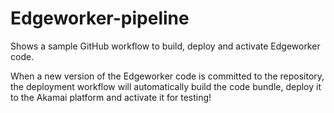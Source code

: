 # Edgeworker-pipeline
Shows a sample GitHub workflow to build, deploy and activate Edgeworker code.

When a new version of the Edgeworker code is committed to the repository, the deployment workflow will automatically build the code bundle, deploy it to the Akamai platform and activate it for testing!
